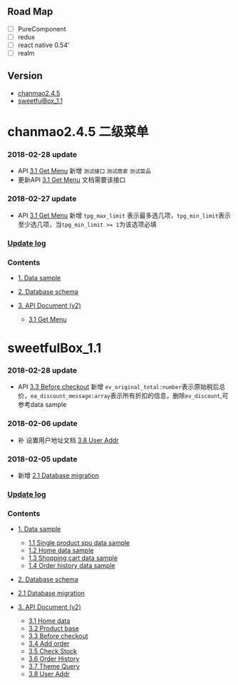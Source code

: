 ## Road Map
- [ ] PureComponent
- [ ] redux
- [ ] react native 0.54'
- [ ] realm

## Version
* [chanmao2.4.5](#chanmao2.4.5)
* [sweetfulBox_1.1](#sweetfulBox_1.1)

<div id="chanmao2.4.5"> <div/>
 
# chanmao2.4.5 二级菜单
### 2018-02-28 update
- API [3.1 Get Menu](https://github.com/ace68723/chanmao2.4.0/blob/master/Document/Chanmao/API_Document/v2/get_menu.md) 新增 `测试接口` `测试商家` `测试菜品`
- 更新API [3.1 Get Menu](https://github.com/ace68723/chanmao2.4.0/blob/master/Document/Chanmao/API_Document/v2/get_menu.md) 文档需要该接口

### 2018-02-27 update
- API [3.1 Get Menu](https://github.com/ace68723/chanmao2.4.0/blob/master/Document/Chanmao/API_Document/v2/get_menu.md)  新增 `tpg_max_limit` 表示最多选几项，`tpg_min_limit`表示至少选几项，当`tpg_min_limit >= 1`为该选项必填

### [Update log](https://github.com/ace68723/chanmao/blob/master/Document/Chanmao/UpdateLog.md)
### Contents
* [1. Data sample]()
* [2. Database schema ]()

* [3. API Document (v2)](https://github.com/ace68723/chanmao/tree/master/Document/Chanmao/API_Document)
  * [3.1 Get Menu](https://github.com/ace68723/chanmao2.4.0/blob/master/Document/Chanmao/API_Document/v2/get_menu.md)
  

<div id="sweetfulBox_1.1"> <div/>
 
# sweetfulBox_1.1
### 2018-02-28 update
- API [3.3 Before checkout](https://github.com/ace68723/chanmao/blob/master/Document/SweetfulBox/API_Document/v2/before_checkout.md) 新增 `ev_original_total:number`表示原始税后总价，`ea_discount_message:array`表示所有折扣的信息，删除`ev_discount`,可参考data sample

### 2018-02-06 update
- 补 设置用户地址文档 [3.8 User Addr](https://github.com/ace68723/chanmao/blob/master/Document/SweetfulBox/API_Document/v2/user_addr.md)


### 2018-02-05 update
- 新增 [2.1 Database migration](https://github.com/ace68723/chanmao/blob/master/Document/SweetfulBox/database_migration.md)
### [Update log](https://github.com/ace68723/chanmao/blob/master/Document/SweetfulBox/UpdateLog.md)


### Contents
* [1. Data sample](https://github.com/ace68723/chanmao/blob/master/Document/SweetfulBox/DataSample.md)
  * [1.1 Single product spu data sample](https://github.com/ace68723/chanmao/blob/master/Document/SweetfulBox/DataSample.md/#1.1)
  * [1.2 Home data sample](https://github.com/ace68723/chanmao/blob/master/Document/SweetfulBox/DataSample.md/#1.2)
  * [1.3 Shopping cart data sample](https://github.com/ace68723/chanmao/blob/master/Document/SweetfulBox/DataSample.md/#1.3)
  * [1.4 Order history data sample](https://github.com/ace68723/chanmao/blob/master/Document/SweetfulBox/DataSample.md/#1.4)
  
 
* [2. Database schema ](https://github.com/ace68723/chanmao/blob/master/Document/SweetfulBox/database_schema.md)
 * [2.1 Database migration](https://github.com/ace68723/chanmao/blob/master/Document/SweetfulBox/database_migration.md)

* [3. API Document (v2)](https://github.com/ace68723/chanmao/tree/master/Document/SweetfulBox/API_Document)
  * [3.1 Home data](https://github.com/ace68723/chanmao/blob/master/Document/SweetfulBox/API_Document/v2/home_data.md)
  * [3.2 Product base](https://github.com/ace68723/chanmao/blob/master/Document/SweetfulBox/API_Document/v2/product_base.md)
  * [3.3 Before checkout](https://github.com/ace68723/chanmao/blob/master/Document/SweetfulBox/API_Document/v2/before_checkout.md)
  * [3.4 Add order](https://github.com/ace68723/chanmao/blob/master/Document/SweetfulBox/API_Document/v2/add_order.md)
  * [3.5 Check Stock](https://github.com/ace68723/chanmao/blob/master/Document/SweetfulBox/API_Document/v2/check_stock.md)
  * [3.6 Order History](https://github.com/ace68723/chanmao/blob/master/Document/SweetfulBox/API_Document/v2/order_history.md)
  * [3.7 Theme Query](https://github.com/ace68723/chanmao/blob/master/Document/SweetfulBox/API_Document/v2/theme_query.md) 
  * [3.8 User Addr](https://github.com/ace68723/chanmao/blob/master/Document/SweetfulBox/API_Document/v2/user_addr.md)
  


